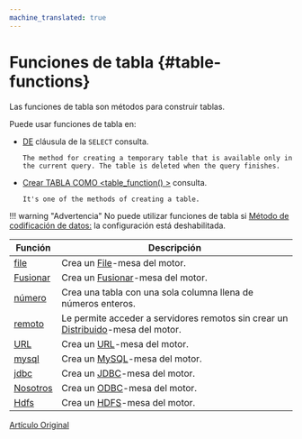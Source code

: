 ```yaml
---
machine_translated: true
---
```


# Funciones de tabla {#table-functions}

Las funciones de tabla son métodos para construir tablas.

Puede usar funciones de tabla en:

-   [DE](../select.md#select-from) cláusula de la `SELECT` consulta.

        The method for creating a temporary table that is available only in the current query. The table is deleted when the query finishes.

-   [Crear TABLA COMO \<table\_function() \>](../create.md#create-table-query) consulta.

        It's one of the methods of creating a table.

!!! warning "Advertencia"
    No puede utilizar funciones de tabla si [Método de codificación de datos:](../../operations/settings/permissions_for_queries.md#settings_allow_ddl) la configuración está deshabilitada.

| Función              | Descripción                                                                                                                       |
|----------------------|-----------------------------------------------------------------------------------------------------------------------------------|
| [file](file.md)      | Crea un [File](../../operations/table_engines/file.md)-mesa del motor.                                                            |
| [Fusionar](merge.md) | Crea un [Fusionar](../../operations/table_engines/merge.md)-mesa del motor.                                                       |
| [número](numbers.md) | Crea una tabla con una sola columna llena de números enteros.                                                                     |
| [remoto](remote.md)  | Le permite acceder a servidores remotos sin crear un [Distribuido](../../operations/table_engines/distributed.md)-mesa del motor. |
| [URL](url.md)        | Crea un [URL](../../operations/table_engines/url.md)-mesa del motor.                                                              |
| [mysql](mysql.md)    | Crea un [MySQL](../../operations/table_engines/mysql.md)-mesa del motor.                                                          |
| [jdbc](jdbc.md)      | Crea un [JDBC](../../operations/table_engines/jdbc.md)-mesa del motor.                                                            |
| [Nosotros](odbc.md)  | Crea un [ODBC](../../operations/table_engines/odbc.md)-mesa del motor.                                                            |
| [Hdfs](hdfs.md)      | Crea un [HDFS](../../operations/table_engines/hdfs.md)-mesa del motor.                                                            |

[Artículo Original](https://clickhouse.tech/docs/es/query_language/table_functions/) <!--hide-->

